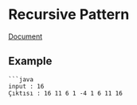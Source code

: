# Recursive Pattern

 [Document](https://academy.patika.dev/courses/java101/odev-recursive-pattern)

## Example
    
    ```java
    input : 16
    Çıktısı : 16 11 6 1 -4 1 6 11 16
```
